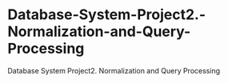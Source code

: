 # Database-System-Project2.-Normalization-and-Query-Processing
Database System Project2. Normalization and Query Processing
